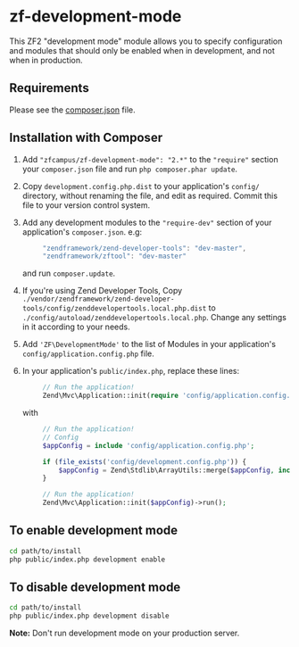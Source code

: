 zf-development-mode
===================

This ZF2 "development mode" module allows you to specify configuration and
modules that should only be enabled when in development, and not when in
production.

Requirements
------------
  
Please see the [composer.json](https://github.com/zfcampus/zf-development-mode/tree/master/composer.json) file.

Installation with Composer
--------------------------

1. Add `"zfcampus/zf-development-mode": "2.*"` to the `"require"` section your
   `composer.json` file and run `php composer.phar update`.
1. Copy `development.config.php.dist` to your application's `config/` directory,
   without renaming the file, and edit as required. Commit this file to your
   version control system.
1. Add any development modules to the `"require-dev"` section of your
   application's `composer.json`. e.g:
   
   ```javascript
        "zendframework/zend-developer-tools": "dev-master",
        "zendframework/zftool": "dev-master"
   ```
        
   and run `composer.update`.
1. If you're using Zend Developer Tools, Copy
   `./vendor/zendframework/zend-developer-tools/config/zenddevelopertools.local.php.dist`
   to `./config/autoload/zenddevelopertools.local.php`. Change any settings in
   it according to your needs.
1. Add `'ZF\DevelopmentMode'` to the list of Modules in your
   application's `config/application.config.php` file.
1. In your application's `public/index.php`, replace these lines:

   ```php
        // Run the application!
        Zend\Mvc\Application::init(require 'config/application.config.php')->run();
   ```

   with

   ```php
        // Run the application!
        // Config
        $appConfig = include 'config/application.config.php';

        if (file_exists('config/development.config.php')) {
            $appConfig = Zend\Stdlib\ArrayUtils::merge($appConfig, include 'config/development.config.php');
        }

        // Run the application!
        Zend\Mvc\Application::init($appConfig)->run();
   ```


To enable development mode
--------------------------

```sh
cd path/to/install
php public/index.php development enable
```

To disable development mode
---------------------------

```sh
cd path/to/install
php public/index.php development disable
```

**Note:** Don't run development mode on your production server.
